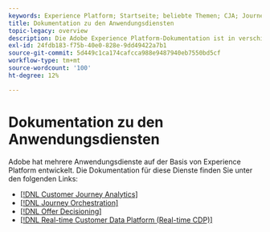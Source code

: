 ```yaml
---
keywords: Experience Platform; Startseite; beliebte Themen; CJA; Journey-Analyse; Kundenanalysen; Journey-Analyse; Kampagnenorchestrierung; Orchestrierung; Journey von Kunden; Journey; Journey-Orchestrierung; Funktionen; Workflow
title: Dokumentation zu den Anwendungsdiensten
topic-legacy: overview
description: Die Adobe Experience Platform-Dokumentation ist in verschiedenen Formaten verfügbar, einschließlich Übersichten, Tutorials und Handbüchern für die Benutzeroberfläche und API. Im Folgenden finden Sie eine kurze Beschreibung der häufigsten Dokumentationstypen, die für Experience Platform-Dienste verfügbar sind.
exl-id: 24fdb183-f75b-40e0-828e-9dd49422a7b1
source-git-commit: 5d449c1ca174cafcca988e9487940eb7550bd5cf
workflow-type: tm+mt
source-wordcount: '100'
ht-degree: 12%

---
```


# Dokumentation zu den Anwendungsdiensten

Adobe hat mehrere Anwendungsdienste auf der Basis von Experience Platform entwickelt. Die Dokumentation für diese Dienste finden Sie unter den folgenden Links:

* [[!DNL Customer Journey Analytics]](https://experienceleague.adobe.com/docs/customer-journey-analytics.html?lang=de)
* [[!DNL Journey Orchestration]](https://experienceleague.adobe.com/docs/journey-orchestration.html?lang=de)
* [[!DNL Offer Decisioning]](https://experienceleague.adobe.com/docs/offer-decisioning.html?lang=de)
* [[!DNL Real-time Customer Data Platform (Real-time CDP)]](../rtcdp/overview.md)
